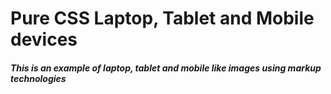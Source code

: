 # Pure CSS Laptop, Tablet and Mobile devices
##### This is an example of laptop, tablet and mobile like images using markup technologies
